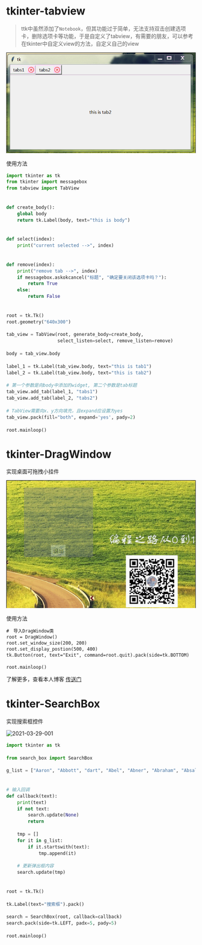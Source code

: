 # tkinter-tabview

> ttk中虽然添加了`Notebook`，但其功能过于简单，无法支持双击创建选项卡，删除选项卡等功能，于是自定义了tabview，有需要的朋友，可以参考在tkinter中自定义view的方法，自定义自己的view

![](https://github.com/arcticfox1919/ImageHosting/blob/master/tabview.gif?raw=true)


使用方法
```python
import tkinter as tk
from tkinter import messagebox
from tabview import TabView


def create_body():
    global body
    return tk.Label(body, text="this is body")


def select(index):
    print("current selected -->", index)


def remove(index):
    print("remove tab -->", index)
    if messagebox.askokcancel("标题", "确定要关闭该选项卡吗？"):
        return True
    else:
        return False


root = tk.Tk()
root.geometry("640x300")

tab_view = TabView(root, generate_body=create_body,
                   select_listen=select, remove_listen=remove)

body = tab_view.body

label_1 = tk.Label(tab_view.body, text="this is tab1")
label_2 = tk.Label(tab_view.body, text="this is tab2")

# 第一个参数是向body中添加的widget, 第二个参数是tab标题
tab_view.add_tab(label_1, "tabs1")
tab_view.add_tab(label_2, "tabs2")

# TabView需要向x、y方向填充，且expand应设置为yes
tab_view.pack(fill="both", expand='yes', pady=2)

root.mainloop()
```

# tkinter-DragWindow
实现桌面可拖拽小挂件

![预览](https://github.com/arcticfox1919/ImageHosting/blob/master/DragWindow.gif?raw=true)

使用方法

```
#　导入DragWindow类
root = DragWindow()
root.set_window_size(200, 200)
root.set_display_postion(500, 400)
tk.Button(root, text="Exit", command=root.quit).pack(side=tk.BOTTOM)

root.mainloop()
```

了解更多，查看本人博客 [传送门](https://arcticfox.blog.csdn.net/article/details/89605240)

# tkinter-SearchBox

实现搜索框控件

![2021-03-29-001](https://gitee.com/arcticfox1919/ImageHosting/raw/master/img/2021-03-29-001.png)

```python
import tkinter as tk

from search_box import SearchBox

g_list = ["Aaron", "Abbott", "dart", "Abel", "Abner", "Abraham", "Absalom", "Ace", "Adair"]


# 输入回调
def callback(text):
    print(text)
    if not text:
        search.update(None)
        return

    tmp = []
    for it in g_list:
        if it.startswith(text):
            tmp.append(it)
            
    # 更新弹出框内容
    search.update(tmp)


root = tk.Tk()

tk.Label(text="搜索框").pack()

search = SearchBox(root, callback=callback)
search.pack(side=tk.LEFT, padx=5, pady=5)

root.mainloop()
```

